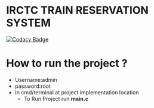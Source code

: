 
# IRCTC TRAIN RESERVATION SYSTEM 

[![Codacy Badge](https://api.codacy.com/project/badge/Grade/553153047ebc465ea58f4c772294019d)](https://app.codacy.com/gh/skandams/Railway-management-system?utm_source=github.com&utm_medium=referral&utm_content=skandams/Railway-management-system&utm_campaign=Badge_Grade_Settings)





# How to run the project ? 
* Username:admin
* password:root
* In cmd/terminal at project implementation location
	* To Run Project run **main.c** 
	
		
		



